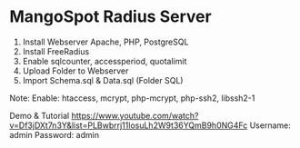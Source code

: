 # MangoSpot Radius Server
1. Install Webserver Apache, PHP, PostgreSQL
2. Install FreeRadius
3. Enable sqlcounter, accessperiod, quotalimit
4. Upload Folder to Webserver
5. Import Schema.sql & Data.sql (Folder SQL)

Note:
Enable: htaccess, mcrypt, php-mcrypt, php-ssh2, libssh2-1

Demo & Tutorial
https://www.youtube.com/watch?v=Df3jDXt7n3Y&list=PLBwbrrj11losuLh2W9t36YQmB9h0NG4Fc
Username: admin
Password: admin
